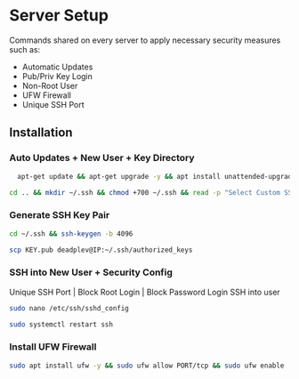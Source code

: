 
# Server Setup

Commands shared on every server to apply necessary security measures such as:
- Automatic Updates
- Pub/Priv Key Login
- Non-Root User
- UFW Firewall
- Unique SSH Port


## Installation

### Auto Updates + New User + Key Directory
```bash
  apt-get update && apt-get upgrade -y && apt install unattended-upgrades -y && sed -i 's/APT::Periodic::Unattended-Upgrade "0";/APT::Periodic::Unattended-Upgrade "1";/g' /etc/apt/apt.conf.d/20auto-upgrades && adduser deadplev && usermod -aG sudo deadplev && su deadplev
```
```bash
cd .. && mkdir ~/.ssh && chmod +700 ~/.ssh && read -p "Select Custom SSH Port: " desired_port && sudo sed -i "s/PermitRootLogin yes\b/PermitRootLogin no/gI" /etc/ssh/sshd_config /etc/ssh/sshd_config && sudo sed -i "s/#Port 22\b/Port $desired_port/gI" /etc/ssh/sshd_config && sudo apt install ufw -y && sudo ufw allow $desired_port/tcp && sudo systemctl restart ssh && sudo ufw enable && sudo reboot now
```

### Generate SSH Key Pair
```bash
cd ~/.ssh && ssh-keygen -b 4096
```
```bash
scp KEY.pub deadplev@IP:~/.ssh/authorized_keys
```

### SSH into New User + Security Config
Unique SSH Port | Block Root Login | Block Password Login
SSH into user
```bash
sudo nano /etc/ssh/sshd_config
```
```bash
sudo systemctl restart ssh
```

### Install UFW Firewall
```bash
sudo apt install ufw -y && sudo ufw allow PORT/tcp && sudo ufw enable
```
